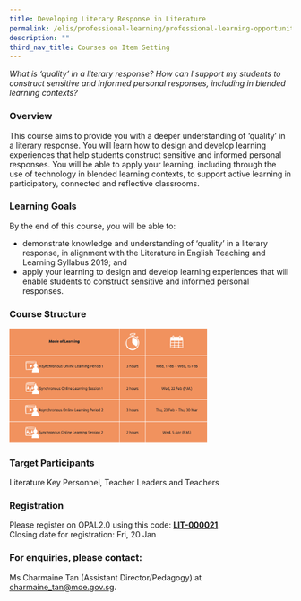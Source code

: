 ```yaml
---
title: Developing Literary Response in Literature
permalink: /elis/professional-learning/professional-learning-opportunities/developing-literary-responses/
description: ""
third_nav_title: Courses on Item Setting
---
```

<em>What is ‘quality’ in a literary response? How can I support my students to construct sensitive and informed personal responses, including in blended learning contexts?</em>

### Overview

This course aims to provide you with a deeper understanding of ‘quality’ in a literary response. You will learn how to design and develop learning experiences that help students construct sensitive and informed personal responses. You will be able to apply your learning, including through the use of technology in blended learning contexts, to support active learning in participatory, connected and reflective classrooms.

### Learning Goals

By the end of this course, you will be able to:

*   demonstrate knowledge and understanding of ‘quality’ in a literary response, in alignment with the Literature in English Teaching and Learning Syllabus 2019; and
*   apply your learning to design and develop learning experiences that will enable students to construct sensitive and informed personal responses.

### Course Structure

<img src="/images/course%20structure%206.png" style="width:70%">
		 
### Target Participants


Literature Key Personnel, Teacher Leaders and Teachers

### Registration

Please register on&nbsp;OPAL2.0&nbsp;using this code:&nbsp;[**LIT-000021**](https://safe.menlosecurity.com/https:/www.opal2.moe.edu.sg/app/learner/detail/course/b8ae68ee-5271-4341-8bf0-bef48446e218).  
Closing date for registration: Fri, 20 Jan

### For enquiries, please contact:
Ms Charmaine Tan (Assistant Director/Pedagogy) at 
<a href="mailto:charmaine_tan@moe.gov.sg">charmaine_tan@moe.gov.sg.</a>